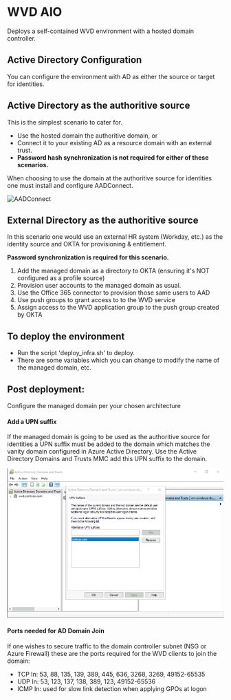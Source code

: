 
# WVD AIO
Deploys a self-contained WVD environment with a hosted domain controller.



## Active Directory Configuration
You can configure the environment with AD as either the source or target for identities.
## Active Directory as the authoritive source
This is the simplest scenario to cater for.
- Use the hosted domain the authoritive domain, or
- Connect it to your existing AD as a resource domain with an external trust.
- **Password hash synchronization is not required for either of these scenarios.**

When choosing to use the domain at the authoritive source for identities one must install and configure AADConnect.  


![AADConnect](https://docs.microsoft.com/it-it/microsoft-365/education/deploy/images/aad-connect-and-adfs.png)
## External Directory as the authoritive source
In this scenario one would use an external HR system (Workday, etc.) as the identity source and OKTA for provisioning & entitlement.  

**Password synchronization is required for this scenario.**
1. Add the managed domain as a directory to OKTA (ensuring it's NOT configured as a profile source) 
2. Provision user accounts to the managed domain as usual.  
3. Use the Office 365 connector to provision those same users to AAD
4. Use push groups to grant access to to the WVD service
5. Assign access to the WVD application group to the push group created by OKTA

## To deploy the environment

- Run the script 'deploy_infra.sh' to deploy.  
- There are some variables which you can change to modify the name of the managed domain, etc.

## Post deployment:
Configure the managed domain per your chosen architecture

#### Add a UPN suffix
If the managed domain is going to be used as the authoritive source for identities a UPN suffix must be added to the domain which matches the vanity domain configured in Azure Active Directory.  Use the Active Directory Domains and Trusts MMC add this UPN suffix to the domain.

![UPN](https://raw.githubusercontent.com/MSBrett/wvd_aio/master/resources/UPN.png)
#### Ports needed for AD Domain Join
If one wishes to secure traffic to the domain controller subnet (NSG or Azure Firewall) these are the ports required for the WVD clients to join the domain:
- TCP In: 53, 88, 135, 139, 389, 445, 636, 3268, 3269, 49152-65535
- UDP In: 53, 123, 137, 138, 389, 123, 49152-65536
- ICMP In: used for slow link detection when applying GPOs at logon

